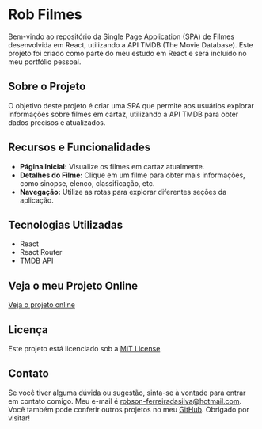 # Rob Filmes

Bem-vindo ao repositório da Single Page Application (SPA) de Filmes desenvolvida em React, utilizando a API TMDB (The Movie Database). Este projeto foi criado como parte do meu estudo em React e será incluído no meu portfólio pessoal.

## Sobre o Projeto

O objetivo deste projeto é criar uma SPA que permite aos usuários explorar informações sobre filmes em cartaz, utilizando a API TMDB para obter dados precisos e atualizados.

## Recursos e Funcionalidades

- **Página Inicial:** Visualize os filmes em cartaz atualmente.
- **Detalhes do Filme:** Clique em um filme para obter mais informações, como sinopse, elenco, classificação, etc.
- **Navegação:** Utilize as rotas para explorar diferentes seções da aplicação.

## Tecnologias Utilizadas

- React
- React Router
- TMDB API

## Veja o meu Projeto Online

[Veja o projeto online](https://robfilmes.netlify.app/)

## Licença

Este projeto está licenciado sob a [MIT License](LICENSE).

## Contato

Se você tiver alguma dúvida ou sugestão, sinta-se à vontade para entrar em contato comigo. Meu e-mail é [robson-ferreiradasilva@hotmail.com](mailto:robson-ferreiradasilva@hotmail.com). Você também pode conferir outros projetos no meu [GitHub](https://github.com/RobsonFe). Obrigado por visitar!
